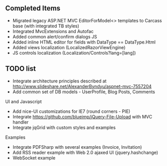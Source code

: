 Completed Items
--------------------------------------------------------------------------------
* Migrated legacy ASP.NET MVC EditorForModel<> templates to Carcass base (with integrated TB styles)
* Integrated MvcExtensions and Autofac 
* Added common alert/confirm dialogs JS
* Added inline HTML editor for fields with DataType == DataType.Html
* Added views localization (LocalizedRazorViewEngine)
* JS controls localization (Localization/Controls?lang=[lang])

TODO list
--------------------------------------------------------------------------------
* Integrate architecture principles described at http://www.slideshare.net/AlexanderByndyu/aspnet-mvc-7557204
* Add common set of DB models - UserProfile, Blog Posts, Comments

UI and Javascript
* Add nice-UI customizations for IE7 (round corners - PIE)
* Integrate https://github.com/blueimp/jQuery-File-Upload with MVC handler
* Integrate jqGrid with custom styles and examples

Examples
* Integrate PDFSharp with several examples (Invoice, Invitation)
* Add RSS reader example with Web 2.0 ajaxed UI (jquery.hashchange)
* WebSocket example


